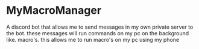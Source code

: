 # MyMacroManager
A discord bot that allows me to send messages in my own private server to the bot. these messages will run commands on my pc on the background like. macro's. this allows me to run macro's on my pc using my phone
